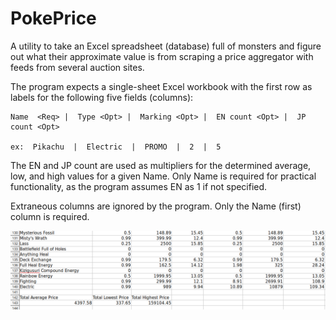 # PokePrice

A utility to take an Excel spreadsheet (database) full of monsters and figure out what their approximate value 
is from scraping a price aggregator with feeds from several auction sites.

The program expects a single-sheet Excel workbook with the first row as labels for the following five fields (columns):

    Name  <Req> |  Type <Opt> |  Marking <Opt> |  EN count <Opt> |  JP count <Opt>

    ex:  Pikachu  |  Electric  |  PROMO  |  2  |  5

The EN and JP count are used as multipliers for the determined average, low, and high values for a given Name.
Only Name is required for practical functionality, as the program assumes EN as 1 if not specified.

Extraneous columns are ignored by the program.  Only the Name (first) column is required.

![PokePrice Results](https://github.com/lykest/PokePrice/blob/master/results.png)
